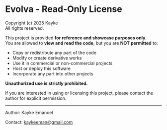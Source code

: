 # Evolva - Read-Only License

Copyright (c) 2025 Kayke  
All rights reserved.

This project is provided **for reference and showcase purposes only**.  
You are allowed to **view and read the code**, but you are **NOT permitted** to:

- Copy or redistribute any part of the code
- Modify or create derivative works
- Use it in commercial or non-commercial projects
- Host or deploy this software
- Incorporate any part into other projects

**Unauthorized use is strictly prohibited.**

If you are interested in using or licensing this project, please contact the author for explicit permission.

---

Author: Kayke Emanoel

Contact: kaykeeman@gmail.com
